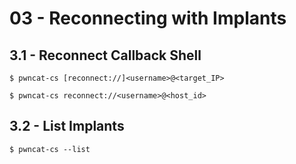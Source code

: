 # 03 - Reconnecting with Implants

## 3.1 - Reconnect Callback Shell

```
$ pwncat-cs [reconnect://]<username>@<target_IP>

$ pwncat-cs reconnect://<username>@<host_id>
```

## 3.2 - List Implants

```
$ pwncat-cs --list
```